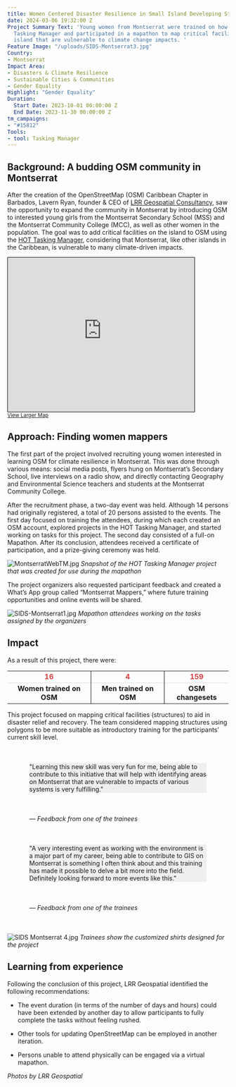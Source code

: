 ```yaml
---
title: Women Centered Disaster Resilience in Small Island Developing States - Montserrat
date: 2024-03-06 19:32:00 Z
Project Summary Text: 'Young women from Montserrat were trained on how to use HOT
  Tasking Manager and participated in a mapathon to map critical facilities on the
  island that are vulnerable to climate change impacts. '
Feature Image: "/uploads/SIDS-Montserrat3.jpg"
Country:
- Montserrat
Impact Area:
- Disasters & Climate Resilience
- Sustainable Cities & Communities
- Gender Equality
Highlight: "Gender Equality"
Duration:
  Start Date: 2023-10-01 00:00:00 Z
  End Date: 2023-11-30 00:00:00 Z
tm_campaigns:
- "#15812"
Tools:
- tool: Tasking Manager
---
```


## Background: A budding OSM community in Montserrat

After the creation of the OpenStreetMap (OSM) Caribbean Chapter in Barbados, Lavern Ryan, founder & CEO of [LRR Geospatial Consultancy](https://lavernrogersryan.com/), saw the opportunity to expand the community in Montserrat by introducing OSM to interested young girls from the Montserrat Secondary School (MSS) and the Montserrat Community College (MCC), as well as other women in the population. The goal was to add critical facilities on the island to OSM using the [HOT Tasking Manager](https://tasks.hotosm.org/), considering that Montserrat, like other islands in the Caribbean, is vulnerable to many climate-driven impacts.

<iframe width="425" height="350" src="https://www.openstreetmap.org/export/embed.html?bbox=-62.75802612304688%2C16.43213361652822%2C-61.800155639648445%2C16.929391324813995&amp;layer=mapnik" style="border: 1px solid black"></iframe><br/><small><a href="https://www.openstreetmap.org/#map=11/16.6809/-62.2791">View Larger Map</a></small>

## Approach: Finding women mappers

The first part of the project involved recruiting young women interested in learning OSM for climate resilience in Montserrat. This was done through various means: social media posts, flyers hung on Montserrat’s Secondary School, live interviews on a radio show, and directly contacting Geography and Environmental Science teachers and students at the Montserrat Community College. 

After the recruitment phase, a two-day event was held. Although 14 persons had originally registered,  a total of 20 persons assisted to the events. The first day focused on training the attendees, during which each created an OSM account, explored projects in the HOT Tasking Manager, and started working on tasks for this project. The second day consisted of a full-on Mapathon. After its conclusion, attendees received a certificate of participation, and a prize-giving ceremony was held.

![MontserratWebTM.jpg](/uploads/MontserratWebTM.jpg)
*Snapshot of the HOT Tasking Manager project that was created for use during the mapathon*

The project organizers also requested participant feedback and created a What’s App group called “Montserrat Mappers,” where future training opportunities and online events will be shared. 

![SIDS-Montserrat1.jpg](/uploads/SIDS-Montserrat1.jpg)
*Mapathon attendees working on the tasks assigned by the organizers*

## Impact

As a result of this project, there were:

<table style="font-weight: bold;">
<tr style="color:#D73F3F; border-bottom: 1px solid #ddd; text-align:center;">
<td>16</td>
<td style="border-left: 1px solid black">4</td>
<td style="border-left: 1px solid black">159</td>
</tr>
<tr style="text-align:center; border-bottom: 0px">
<td>Women trained on OSM </td>
<td style="border-left: 1px solid black">Men trained on OSM</td>
<td style="border-left: 1px solid black">OSM changesets</td>
</tr>
</table>

This project focused on mapping critical facilities (structures) to aid in disaster relief and recovery. The team considered mapping structures using polygons to be more suitable as introductory training for the participants' current skill level.

<p style="margin: 50px; background-color: #f0efef"> "Learning this new skill was very fun for me, being able to contribute to this initiative that will help with identifying areas on Montserrat that are vulnerable to impacts of various systems is very fulfilling."</p>

<p style="margin: 50px"><em>&mdash; Feedback from one of the trainees</em></p>

<p style="margin: 50px; background-color: #f0efef"> "A very interesting event as working with the environment is a major part of my career, being able to contribute to GIS on Montserrat is something I often think about and this training has made it possible to delve a bit more into the field. Definitely looking forward to more events like this."</p>

<p style="margin: 50px"><em>&mdash; Feedback from one of the trainees</em></p>

![SIDS Montserrat 4.jpg](/uploads/SIDS%20Montserrat%204.jpg)
*Trainees show the customized shirts designed for the project*

## Learning from experience

Following the conclusion of this project, LRR Geospatial identified the following recommendations:

* The event duration (in terms of the number of days and hours) could have been extended by another day to allow participants to fully complete the tasks without feeling rushed.

* Other tools for updating OpenStreetMap can be employed in another iteration. 

* Persons unable to attend physically can be engaged via a virtual mapathon.

*Photos by LRR Geospatial*